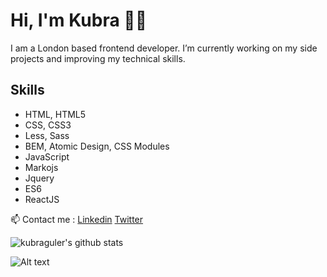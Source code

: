 # Hi, I'm Kubra 👋🏽

I am a London based frontend developer. I’m currently working on my side projects and improving my technical skills.

## Skills
* HTML, HTML5
* CSS, CSS3
* Less, Sass
* BEM, Atomic Design, CSS Modules
* JavaScript
* Markojs
* Jquery
* ES6
* ReactJS

📫 Contact me : [Linkedin](https://www.linkedin.com/in/kubraglr/) [Twitter](https://twitter.com/kubragulr)


![kubraguler's github stats](https://github-readme-stats.vercel.app/api?username=kubraguler&show_icons=true&theme=highcontrast)

![Alt text](https://spotify-recently-played-readme.vercel.app/api?user=kubraaokutan&count=2&width=300)
